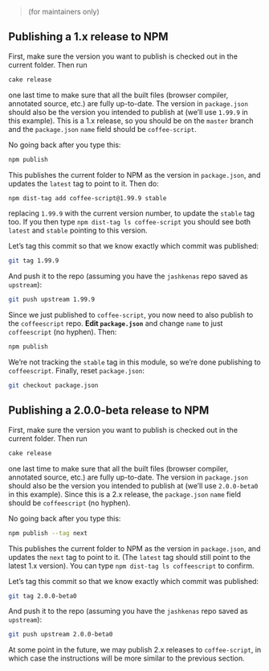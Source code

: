 > (for maintainers only)

## Publishing a 1.x release to NPM

First, make sure the version you want to publish is checked out in the current folder. Then run

```bash
cake release
```

one last time to make sure that all the built files (browser compiler, annotated source, etc.) are fully up-to-date. The version in `package.json` should also be the version you intended to publish at (we’ll use `1.99.9` in this example). This is a 1.x release, so you should be on the `master` branch and the `package.json` `name` field should be `coffee-script`.

No going back after you type this:

```bash
npm publish
```

This publishes the current folder to NPM as the version in `package.json`, and updates the `latest` tag to point to it. Then do:

```bash
npm dist-tag add coffee-script@1.99.9 stable
```

replacing `1.99.9` with the current version number, to update the `stable` tag too. If you then type `npm dist-tag ls coffee-script` you should see both `latest` and `stable` pointing to this version.

Let’s tag this commit so that we know exactly which commit was published:

```bash
git tag 1.99.9
```

And push it to the repo (assuming you have the `jashkenas` repo saved as `upstream`):

```bash
git push upstream 1.99.9
```

Since we just published to `coffee-script`, you now need to also publish to the `coffeescript` repo. **Edit `package.json`** and change `name` to just `coffeescript` (no hyphen). Then:

```bash
npm publish
```

We’re not tracking the `stable` tag in this module, so we’re done publishing to `coffeescript`. Finally, reset `package.json`:

```bash
git checkout package.json
```

## Publishing a 2.0.0-beta release to NPM

First, make sure the version you want to publish is checked out in the current folder. Then run

```bash
cake release
```

one last time to make sure that all the built files (browser compiler, annotated source, etc.) are fully up-to-date. The version in `package.json` should also be the version you intended to publish at (we’ll use `2.0.0-beta0` in this example). Since this is a 2.x release, the `package.json` `name` field should be `coffeescript` (no hyphen).

No going back after you type this:

```bash
npm publish --tag next
```

This publishes the current folder to NPM as the version in `package.json`, and updates the `next` tag to point to it. (The `latest` tag should still point to the latest 1.x version). You can type `npm dist-tag ls coffeescript` to confirm.

Let’s tag this commit so that we know exactly which commit was published:

```bash
git tag 2.0.0-beta0
```

And push it to the repo (assuming you have the `jashkenas` repo saved as `upstream`):

```bash
git push upstream 2.0.0-beta0
```

At some point in the future, we may publish 2.x releases to `coffee-script`, in which case the instructions will be more similar to the previous section.